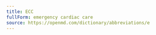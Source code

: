 ```yaml
---
title: ECC
fullForm: emergency cardiac care
source: https://openmd.com/dictionary/abbreviations/e
---
```

